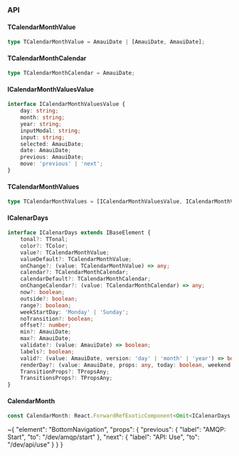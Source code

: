 

### API

#### TCalendarMonthValue

```ts
type TCalendarMonthValue = AmauiDate | [AmauiDate, AmauiDate];
```

#### TCalendarMonthCalendar

```ts
type TCalendarMonthCalendar = AmauiDate;
```

#### ICalendarMonthValuesValue

```ts
interface ICalendarMonthValuesValue {
    day: string;
    month: string;
    year: string;
    inputModal: string;
    input: string;
    selected: AmauiDate;
    date: AmauiDate;
    previous: AmauiDate;
    move: 'previous' | 'next';
}
```

#### TCalendarMonthValues

```ts
type TCalendarMonthValues = [ICalendarMonthValuesValue, ICalendarMonthValuesValue];
```

#### ICalenarDays

```ts
interface ICalenarDays extends IBaseElement {
    tonal?: TTonal;
    color?: TColor;
    value?: TCalendarMonthValue;
    valueDefault?: TCalendarMonthValue;
    onChange?: (value: TCalendarMonthValue) => any;
    calendar?: TCalendarMonthCalendar;
    calendarDefault?: TCalendarMonthCalendar;
    onChangeCalendar?: (value: TCalendarMonthCalendar) => any;
    now?: boolean;
    outside?: boolean;
    range?: boolean;
    weekStartDay: 'Monday' | 'Sunday';
    noTransition?: boolean;
    offset?: number;
    min?: AmauiDate;
    max?: AmauiDate;
    validate?: (value: AmauiDate) => boolean;
    labels?: boolean;
    valid?: (value: AmauiDate, version: 'day' | 'month' | 'year') => boolean;
    renderDay?: (value: AmauiDate, props: any, today: boolean, weekend: boolean, selected: boolean, outside: boolean) => React.ReactNode;
    TransitionProps?: TPropsAny;
    TransitionsProps?: TPropsAny;
}
```

#### CalendarMonth

```ts
const CalendarMonth: React.ForwardRefExoticComponent<Omit<ICalenarDays, "ref"> & React.RefAttributes<unknown>>;
```


~{
  "element": "BottomNavigation",
  "props": {
    "previous": {
      "label": "AMQP: Start",
      "to": "/dev/amqp/start"
    },
    "next": {
      "label": "API: Use",
      "to": "/dev/api/use"
    }
  }
}
